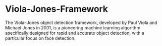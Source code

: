 # Viola-Jones-Framework
The Viola–Jones object detection framework, developed by Paul Viola and Michael Jones in 2001, is a pioneering machine learning algorithm specifically designed for rapid and accurate object detection, with a particular focus on face detection.

